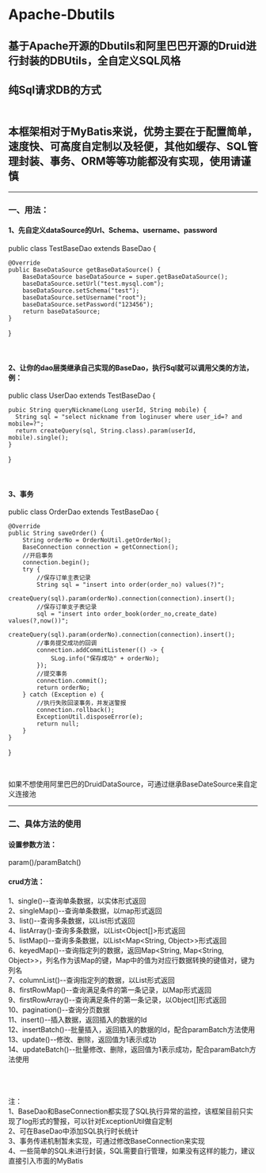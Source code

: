 # Apache-Dbutils
## 基于Apache开源的Dbutils和阿里巴巴开源的Druid进行封装的DBUtils，全自定义SQL风格

## 纯Sql请求DB的方式<br><br>
## 本框架相对于MyBatis来说，优势主要在于配置简单，速度快、可高度自定制以及轻便，其他如缓存、SQL管理封装、事务、ORM等等功能都没有实现，使用请谨慎
-----
### 一、用法：
#### 1、先自定义dataSource的Url、Schema、username、password

<html>
public class TestBaseDao extends BaseDao {

    @Override
    public BaseDataSource getBaseDataSource() {
        BaseDataSource baseDataSource = super.getBaseDataSource();
        baseDataSource.setUrl("test.mysql.com");
        baseDataSource.setSchema("test");
        baseDataSource.setUsername("root");
        baseDataSource.setPassword("123456");
        return baseDataSource;
    }
}
</html><br>

#### 2、让你的dao层类继承自己实现的BaseDao，执行Sql就可以调用父类的方法，例：
<html>
public class UserDao extends TestBaseDao  {
  
    pubic String queryNickname(Long userId, String mobile) {
      String sql = "select nickname from loginuser where user_id=? and mobile=?";
      return createQuery(sql, String.class).param(userId, mobile).single();
    }
}
</html><br>

#### 3、事务

<html>
public class OrderDao extends TestBaseDao {

    @Override
    public String saveOrder() {
        String orderNo = OrderNoUtil.getOrderNo();
        BaseConnection connection = getConnection();
        //开启事务
        connection.begin();
        try {
            //保存订单主表记录
            String sql = "insert into order(order_no) values(?)";
            createQuery(sql).param(orderNo).connection(connection).insert();
            //保存订单支子表记录
            sql = "insert into order_book(order_no,create_date) values(?,now())";
            createQuery(sql).param(orderNo).connection(connection).insert();
            //事务提交成功的回调
            connection.addCommitListener(() -> {
                SLog.info("保存成功" + orderNo);
            });
            //提交事务
            connection.commit();
            return orderNo;
        } catch (Exception e) {
            //执行失败回滚事务，并发送警报
            connection.rollback();
            ExceptionUtil.disposeError(e);
            return null;
        }
    }
}

</html><br>

如果不想使用阿里巴巴的DruidDataSource，可通过继承BaseDateSource来自定义连接池<br>

----
### 二、具体方法的使用

#### 设置参数方法：<br>
param()/paramBatch()<br>

#### crud方法：<br>
1、single()--查询单条数据，以实体形式返回<br>
2、singleMap()--查询单条数据，以map形式返回<br>
3、list()--查询多条数据，以List形式返回<br>
4、listArray()-查询多条数据，以List<Object[]>形式返回<br>
5、listMap()--查询多条数据，以List<Map<String, Object>>形式返回<br>
6、keyedMap()--查询指定列的数据，返回Map<String, Map<String, Object>>，列名作为该Map的键，Map中的值为对应行数据转换的键值对，键为列名<br>
7、columnList()--查询指定列的数据，以List形式返回<br>
8、firstRowMap()--查询满足条件的第一条记录，以Map形式返回<br>
9、firstRowArray()--查询满足条件的第一条记录，以Object[]形式返回<br>
10、pagination()--查询分页数据<br>
11、insert()--插入数据，返回插入的数据的Id<br>
12、insertBatch()--批量插入，返回插入的数据的Id，配合paramBatch方法使用<br>
13、update()--修改、删除，返回值为1表示成功<br>
14、updateBatch()--批量修改、删除，返回值为1表示成功，配合paramBatch方法使用<br><br>

<br><br>
注：<br>
1、BaseDao和BaseConnection都实现了SQL执行异常的监控，该框架目前只实现了log形式的警报，可以针对ExceptionUtil做自定制<br>
2、可在BaseDao中添加SQL执行时长统计<br>
3、事务传递机制暂未实现，可通过修改BaseConnection来实现<br>
4、一些简单的SQL未进行封装，SQL需要自行管理，如果没有这样的能力，建议直接引入市面的MyBatis


